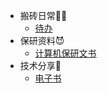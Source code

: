 * 搬砖日常🧑‍💻
  * [待办](/daily/main.md)
* 保研资料😈
  * [计算机保研文书](/data/talk.md)
* 技术分享🤖
  * [电子书](/share/note.md)